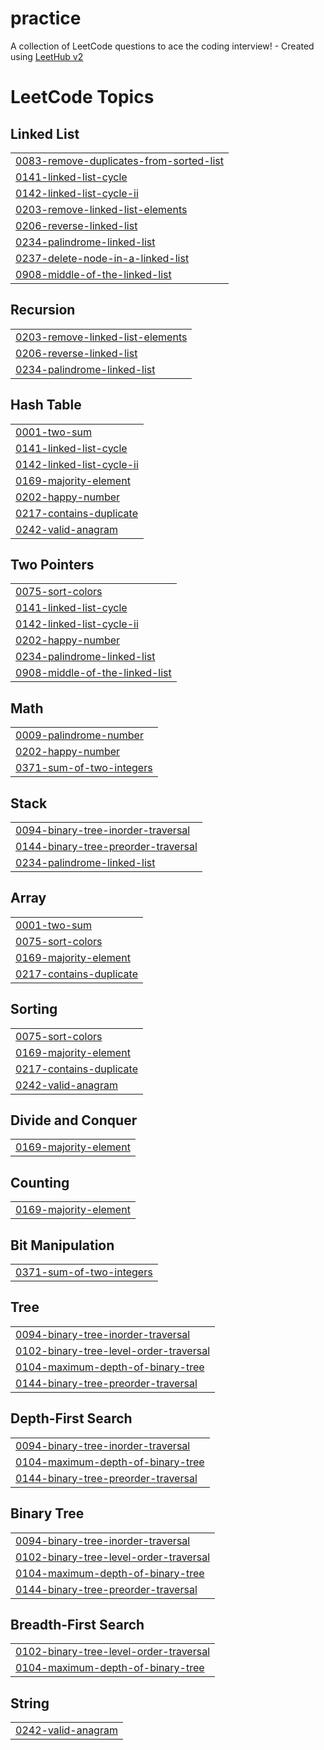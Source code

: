 # practice
A collection of LeetCode questions to ace the coding interview! - Created using [LeetHub v2](https://github.com/arunbhardwaj/LeetHub-2.0)

<!---LeetCode Topics Start-->
# LeetCode Topics
## Linked List
|  |
| ------- |
| [0083-remove-duplicates-from-sorted-list](https://github.com/vedikako/practice/tree/master/0083-remove-duplicates-from-sorted-list) |
| [0141-linked-list-cycle](https://github.com/vedikako/practice/tree/master/0141-linked-list-cycle) |
| [0142-linked-list-cycle-ii](https://github.com/vedikako/practice/tree/master/0142-linked-list-cycle-ii) |
| [0203-remove-linked-list-elements](https://github.com/vedikako/practice/tree/master/0203-remove-linked-list-elements) |
| [0206-reverse-linked-list](https://github.com/vedikako/practice/tree/master/0206-reverse-linked-list) |
| [0234-palindrome-linked-list](https://github.com/vedikako/practice/tree/master/0234-palindrome-linked-list) |
| [0237-delete-node-in-a-linked-list](https://github.com/vedikako/practice/tree/master/0237-delete-node-in-a-linked-list) |
| [0908-middle-of-the-linked-list](https://github.com/vedikako/practice/tree/master/0908-middle-of-the-linked-list) |
## Recursion
|  |
| ------- |
| [0203-remove-linked-list-elements](https://github.com/vedikako/practice/tree/master/0203-remove-linked-list-elements) |
| [0206-reverse-linked-list](https://github.com/vedikako/practice/tree/master/0206-reverse-linked-list) |
| [0234-palindrome-linked-list](https://github.com/vedikako/practice/tree/master/0234-palindrome-linked-list) |
## Hash Table
|  |
| ------- |
| [0001-two-sum](https://github.com/vedikako/practice/tree/master/0001-two-sum) |
| [0141-linked-list-cycle](https://github.com/vedikako/practice/tree/master/0141-linked-list-cycle) |
| [0142-linked-list-cycle-ii](https://github.com/vedikako/practice/tree/master/0142-linked-list-cycle-ii) |
| [0169-majority-element](https://github.com/vedikako/practice/tree/master/0169-majority-element) |
| [0202-happy-number](https://github.com/vedikako/practice/tree/master/0202-happy-number) |
| [0217-contains-duplicate](https://github.com/vedikako/practice/tree/master/0217-contains-duplicate) |
| [0242-valid-anagram](https://github.com/vedikako/practice/tree/master/0242-valid-anagram) |
## Two Pointers
|  |
| ------- |
| [0075-sort-colors](https://github.com/vedikako/practice/tree/master/0075-sort-colors) |
| [0141-linked-list-cycle](https://github.com/vedikako/practice/tree/master/0141-linked-list-cycle) |
| [0142-linked-list-cycle-ii](https://github.com/vedikako/practice/tree/master/0142-linked-list-cycle-ii) |
| [0202-happy-number](https://github.com/vedikako/practice/tree/master/0202-happy-number) |
| [0234-palindrome-linked-list](https://github.com/vedikako/practice/tree/master/0234-palindrome-linked-list) |
| [0908-middle-of-the-linked-list](https://github.com/vedikako/practice/tree/master/0908-middle-of-the-linked-list) |
## Math
|  |
| ------- |
| [0009-palindrome-number](https://github.com/vedikako/practice/tree/master/0009-palindrome-number) |
| [0202-happy-number](https://github.com/vedikako/practice/tree/master/0202-happy-number) |
| [0371-sum-of-two-integers](https://github.com/vedikako/practice/tree/master/0371-sum-of-two-integers) |
## Stack
|  |
| ------- |
| [0094-binary-tree-inorder-traversal](https://github.com/vedikako/practice/tree/master/0094-binary-tree-inorder-traversal) |
| [0144-binary-tree-preorder-traversal](https://github.com/vedikako/practice/tree/master/0144-binary-tree-preorder-traversal) |
| [0234-palindrome-linked-list](https://github.com/vedikako/practice/tree/master/0234-palindrome-linked-list) |
## Array
|  |
| ------- |
| [0001-two-sum](https://github.com/vedikako/practice/tree/master/0001-two-sum) |
| [0075-sort-colors](https://github.com/vedikako/practice/tree/master/0075-sort-colors) |
| [0169-majority-element](https://github.com/vedikako/practice/tree/master/0169-majority-element) |
| [0217-contains-duplicate](https://github.com/vedikako/practice/tree/master/0217-contains-duplicate) |
## Sorting
|  |
| ------- |
| [0075-sort-colors](https://github.com/vedikako/practice/tree/master/0075-sort-colors) |
| [0169-majority-element](https://github.com/vedikako/practice/tree/master/0169-majority-element) |
| [0217-contains-duplicate](https://github.com/vedikako/practice/tree/master/0217-contains-duplicate) |
| [0242-valid-anagram](https://github.com/vedikako/practice/tree/master/0242-valid-anagram) |
## Divide and Conquer
|  |
| ------- |
| [0169-majority-element](https://github.com/vedikako/practice/tree/master/0169-majority-element) |
## Counting
|  |
| ------- |
| [0169-majority-element](https://github.com/vedikako/practice/tree/master/0169-majority-element) |
## Bit Manipulation
|  |
| ------- |
| [0371-sum-of-two-integers](https://github.com/vedikako/practice/tree/master/0371-sum-of-two-integers) |
## Tree
|  |
| ------- |
| [0094-binary-tree-inorder-traversal](https://github.com/vedikako/practice/tree/master/0094-binary-tree-inorder-traversal) |
| [0102-binary-tree-level-order-traversal](https://github.com/vedikako/practice/tree/master/0102-binary-tree-level-order-traversal) |
| [0104-maximum-depth-of-binary-tree](https://github.com/vedikako/practice/tree/master/0104-maximum-depth-of-binary-tree) |
| [0144-binary-tree-preorder-traversal](https://github.com/vedikako/practice/tree/master/0144-binary-tree-preorder-traversal) |
## Depth-First Search
|  |
| ------- |
| [0094-binary-tree-inorder-traversal](https://github.com/vedikako/practice/tree/master/0094-binary-tree-inorder-traversal) |
| [0104-maximum-depth-of-binary-tree](https://github.com/vedikako/practice/tree/master/0104-maximum-depth-of-binary-tree) |
| [0144-binary-tree-preorder-traversal](https://github.com/vedikako/practice/tree/master/0144-binary-tree-preorder-traversal) |
## Binary Tree
|  |
| ------- |
| [0094-binary-tree-inorder-traversal](https://github.com/vedikako/practice/tree/master/0094-binary-tree-inorder-traversal) |
| [0102-binary-tree-level-order-traversal](https://github.com/vedikako/practice/tree/master/0102-binary-tree-level-order-traversal) |
| [0104-maximum-depth-of-binary-tree](https://github.com/vedikako/practice/tree/master/0104-maximum-depth-of-binary-tree) |
| [0144-binary-tree-preorder-traversal](https://github.com/vedikako/practice/tree/master/0144-binary-tree-preorder-traversal) |
## Breadth-First Search
|  |
| ------- |
| [0102-binary-tree-level-order-traversal](https://github.com/vedikako/practice/tree/master/0102-binary-tree-level-order-traversal) |
| [0104-maximum-depth-of-binary-tree](https://github.com/vedikako/practice/tree/master/0104-maximum-depth-of-binary-tree) |
## String
|  |
| ------- |
| [0242-valid-anagram](https://github.com/vedikako/practice/tree/master/0242-valid-anagram) |
<!---LeetCode Topics End-->